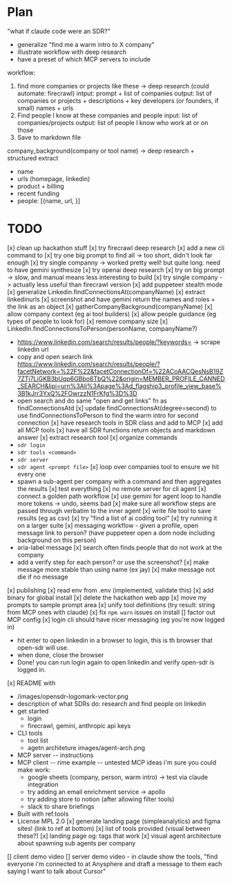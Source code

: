 # Plan 

"what if claude code were an SDR?"
- generalize "find me a warm intro to X company"
- illustrate workflow with deep research
- have a preset of which MCP servers to include

workflow:
1. find more companies or projects like these -> deep research (could automate: firecrawl)
  intput: prompt + list of companies
  output: list of companies or projects + descriptions + key developers (or founders, if small) names + urls
2. Find people I know at these companies and people 
  input: list of companies/projects
  output: list of people I know who work at or on those 
3. Save to markdown file

company_background(company or tool name) -> deep research + structured extract
- name
- urls (homepage, linkedin)
- product + billing
- recent funding
- people: [{name, url, }]


# TODO
[x] clean up hackathon stuff
[x] try firecrawl deep research
  [x] add a new cli command to
  [x] try one big prompt to find all -> too short, didn't look far enough
  [x] try single companny -> worked pretty well! but quite long. need to have gemini synthesize
[x] try openai deep research
  [x] try on big prompt -> slow, and manual means less interesting to build
  [x] try single company -> actually less useful than firecrawl version 
[x] add puppeteer stealth mode
[x] generalize Linkedin.findConnectionsAt(companyName) 
  [x] extract linkedinurls
  [x] screenshot and have gemini return the names and roles + the link as an object
[x] gatherCompanyBackground(companyName)
   [x] allow company context (eg ai tool builders)
   [x] allow people guidance (eg types of people to look for)
   [x] remove company size
[x] LinkedIn.findConnectionsToPerson(personName, companyName?) 
  - https://www.linkedin.com/search/results/people/?keywords=<name> <company name> -> scrape linkedin url
  - copy and open search link https://www.linkedin.com/search/results/people/?facetNetwork=%22F%22&facetConnectionOf=%22ACoAACQesNsB19Z7ZTj7LiGKB3bUqp6GBbo6TbQ%22&origin=MEMBER_PROFILE_CANNED_SEARCH&lipi=urn%3Ali%3Apage%3Ad_flagship3_profile_view_base%3B1kJrr3YxQ%2FOwrzzN1FrKfg%3D%3D
  - open search and do same "open and get links" fn as findConnectionsAtd
[x] update findConnectionsAt(degree=second) to use findConnectionsToPerson to find the warm intro for second connection
[x] have research tools in SDR class and add to MCP
[x] add all MCP tools
[x] have all SDR functions return objects and markdown answer
[x] extract research tool
[x] organize commands
  - `sdr login`
  - `sdr tools <command>` 
  - `sdr server`
  - `sdr agent <prompt file>`
[x] loop over companies tool to ensure we hit every one 
  - spawn a sub-agent per company with a command and then aggregates the results
[x] test everything
[x] no remote server for cli agent
[x] connect a golden path workflow
[x] use gemini for agent loop to handle more tokens
  -> undo, seems bad
[x] make sure all workflow steps are passed through verbatim to the inner agent
[x] write file tool to save results (eg as csv)
[x] try "find a list of ai coding tool"
[x] try running it on a larger suite
[x] messaging workflow - given a profile, open message link to person? (have puppeteer open a dom node including background on this person)
  - aria-label message
[x] search often finds people that do not work at the company 
  - add a verify step for each person? or use the screenshot?
[x] make message more stable than using name (ex jay)
[x] make message not die if no message

[x] publishing
  [x] read env from .env (implemented, validate this)
  [x] add binary for global install
  [x] delete the hackathon web app
  [x] move my prompts to sample prompt area
  [x] unify tool definitions (try result: string from MCP ones with claude)
  [x] fix `npm warn` issues on install
  [] factor out MCP config
[x] login cli should have nicer messaging (eg you're now logged in)
  - hit enter to open linkedin in a browser to login, this is th browser that open-sdr will use. 
  - when done, close the browser
  - Done! you can run login again to open linkedin and verify open-sdr is logged in.
  
[x] README with 
- /images/opensdr-logomark-vector.png
- description of what SDRs do: research and find people on linkedin
- get started 
  - login
  - firecrawl, gemini, anthropic api keys
- CLI tools
  - tool list
  - agetn architeture images/agent-arch.png
- MCP server
  -- instructions
- MCP client 
  -- rime example
  -- untested MCP ideas i'm sure you could make work: 
    - google sheets (company, person, warm intro) -> test via claude integration
    - try adding an email enrichment service -> apollo
    - try adding store to notion (after allowing filter tools)
    - slack to share briefings
- Built with ref.tools
- License MPL 2.0
[x] generate landing page (simpleanalytics) and figma sites! (link to ref at bottom)
[x] list of tools provided (visual between these?)
[x] landing page og: tags that work
[x] visual agent architecture about spawning sub agents per company

[] client demo video 
[] server demo video - in claude show the tools,  "find everyone i'm connected to at Anysphere and draft a message to them each saying I want to talk about Cursor"
